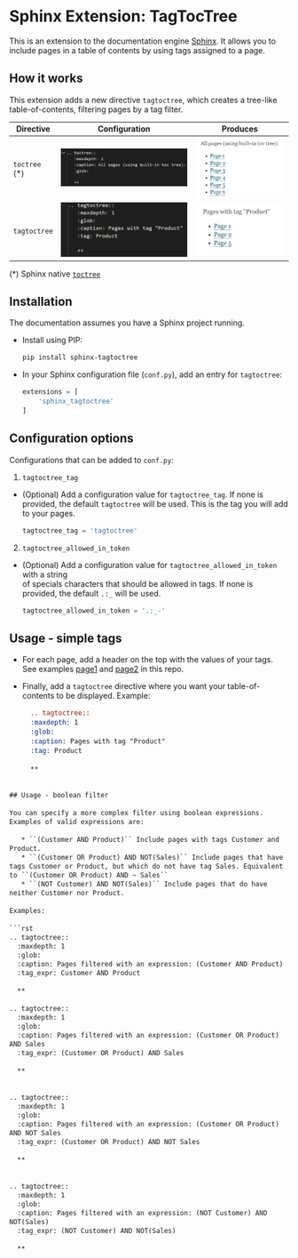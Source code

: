 # Sphinx Extension: TagTocTree

This is an extension to the documentation engine [Sphinx](http://www.sphinx-doc.org/).
It allows you to include pages in a table of contents by using tags assigned to a page.

## How it works

This extension adds a new directive `tagtoctree`, which creates a tree-like
table-of-contents, filtering pages by a tag filter.

Directive    |   Configuration                   | Produces                          |
-------------|-----------------------------------|-----------------------------------|
`toctree` (*)| ![](docs/2019-11-26-17-21-26.png) | ![](docs/2019-11-26-17-21-57.png) |
`tagtoctree` | ![](docs/2019-11-26-17-22-54.png) | ![](docs/2019-11-26-17-22-22.png) |

(*) Sphinx native [`toctree`](https://www.sphinx-doc.org/en/1.8/usage/restructuredtext/directives.html#directive-toctree)

## Installation

The documentation assumes you have a Sphinx project running.

- Install using PIP:

    ```bash
    pip install sphinx-tagtoctree
    ```

- In your Sphinx configuration file (`conf.py`), add an entry for `tagtoctree`:

    ```python
    extensions = [
        'sphinx_tagtoctree'
    ]
    ```

## Configuration options

Configurations that can be added to `conf.py`:

1. `tagtoctree_tag`
- (Optional) Add a configuration value for `tagtoctree_tag`. If none is provided, the default `tagtoctree` will be used. This is the tag you will add to your pages.

   ```python
   tagtoctree_tag = 'tagtoctree'
   ```

2. `tagtoctree_allowed_in_token` 

- (Optional) Add a configuration value for `tagtoctree_allowed_in_token` with a string  
of specials characters that should be allowed in tags. If none is provided, the default `.:_` will be used. 

   ```python
   tagtoctree_allowed_in_token = '.:_-'
   ```

## Usage - simple tags

- For each page, add a header on the top with the values of your tags. See examples [page1](/example/source/page1.rst) and
 [page2](/example/source/page2.rst) in this repo.
     
- Finally, add a `tagtoctree` directive where you want your table-of-contents to be displayed. Example:

  ```rst
    .. tagtoctree::
    :maxdepth: 1
    :glob:
    :caption: Pages with tag "Product"
    :tag: Product

    **
 ```

## Usage - boolean filter

You can specify a more complex filter using boolean expressions.
Examples of valid expressions are:

    * ``(Customer AND Product)`` Include pages with tags Customer and Product. 
    * ``(Customer OR Product) AND NOT(Sales)`` Include pages that have tags Customer or Product, but which do not have tag Sales. Equivalent to ``(Customer OR Product) AND ~ Sales``
    * ``(NOT Customer) AND NOT(Sales)`` Include pages that do have neither Customer nor Product.
    
Examples:

```rst
.. tagtoctree::
   :maxdepth: 1
   :glob:
   :caption: Pages filtered with an expression: (Customer AND Product)
   :tag_expr: Customer AND Product

   **

.. tagtoctree::
   :maxdepth: 1
   :glob:
   :caption: Pages filtered with an expression: (Customer OR Product) AND Sales
   :tag_expr: (Customer OR Product) AND Sales

   **


.. tagtoctree::
   :maxdepth: 1
   :glob:
   :caption: Pages filtered with an expression: (Customer OR Product) AND NOT Sales
   :tag_expr: (Customer OR Product) AND NOT Sales

   **


.. tagtoctree::
   :maxdepth: 1
   :glob:
   :caption: Pages filtered with an expression: (NOT Customer) AND NOT(Sales)
   :tag_expr: (NOT Customer) AND NOT(Sales)

   **
```